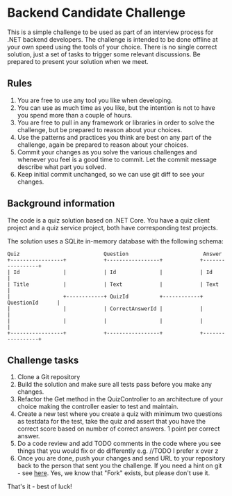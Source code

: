 # Backend Candidate Challenge

This is a simple challenge to be used as part of an interview process for .NET backend developers. The challenge is intended to be done offline at your own speed using the tools of your choice. There is no single correct solution, just a set of tasks to trigger some relevant discussions. Be prepared to present your solution when we meet.

## Rules
1. You are free to use any tool you like when developing.
2. You can use as much time as you like, but the intention is not to have you spend more than a couple of hours.
3. You are free to pull in any framework or libraries in order to solve the challenge, but be prepared to reason about your choices.
4. Use the patterns and practices you think are best on any part of the challenge, again be prepared to reason about your choices.
5. Commit your changes as you solve the various challenges and whenever you feel is a good time to commit. Let the commit message describe what part you solved.
6. Keep initial commit unchanged, so we can use git diff to see your changes.

## Background information
The code is a quiz solution based on .NET Core. You have a quiz client project and a quiz service project, both have corresponding test projects.

The solution uses a SQLite in-memory database with the following schema:
```
Quiz                           Question                        Answer
+-----------------+            +-----------------+            +-----------------+
| Id              |            | Id              |            | Id              |
| Title           |            | Text            |            | Text            |
|                 +------------+ QuizId          +------------+ QuestionId      |
|                 |            | CorrectAnswerId |            |                 |
|                 |            |                 |            |                 |
+-----------------+            +-----------------+            +-----------------+
```

## Challenge tasks
1. Clone a Git repository
2. Build the solution and make sure all tests pass before you make any changes.
3. Refactor the Get method in the QuizController to an architecture of your choice making the controller easier to test and maintain.
4. Create a new test where you create a quiz with minimum two questions as testdata for the test, take the quiz and assert that you have the correct score based on number of correct answers. 1 point per correct answer.
5. Do a code review and add TODO comments in the code where you see things that you would fix or do differently e.g.  //TODO I prefer x over z
6. Once you are done, push your changes and send URL to your repository back to the person that sent you the challenge. If you need a hint on git - see [here](https://gist.github.com/SergeyAPetrov/ac34e742f7d00010ef3126635a066fb9). Yes, we know that "Fork" exists, but please don't use it.

That's it - best of luck!
